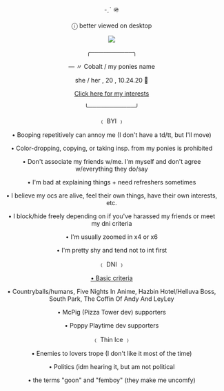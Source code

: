 <div align="center">

<p>
-ˏˋ 🪖
</p>
<p>
<p>
ⓘ better viewed on desktop
</p>
<p>
<img src="https://i.imgur.com/8qrqPvd.png" />
</p>
<p>

<p>
╭──────────╮
</p>
<p>
<p>
— 〃 Cobalt / my ponies name
</p>
<p>
she / her , 20 , 10.24.20 💙
</p>
<p>
	
[Click here for my interests](https://github.com/cobaltpng/thefootsoldier)
</p>
<p>
╰───────────╯
</p>
<p>
﹙ BYI ﹚
</p>
<p>
• Booping repetitively can annoy me (I don't have a td/tt, but I'll move)
</p>
<p>
• Color-dropping, copying, or taking insp. from my ponies is prohibited
</p>
<p>
• Don't associate my friends w/me. I'm myself and don't agree w/everything they do/say
</p>
<p>
• I'm bad at explaining things + need refreshers sometimes
</p>
• I believe my ocs are alive, feel their own things, have their own interests, etc.
</p>
<p>
• I block/hide freely depending on if you've harassed my friends or meet my dni criteria
</p>
<p>
• I'm usually zoomed in x4 or x6
</p>
<p>
• I'm pretty shy and tend not to int first
</p>
<p>
﹙ DNI ﹚
</p>
<p>
	
[• Basic criteria](https://basic-dni.crd.co/)
</p>
</p>
• Countryballs/humans, Five Nights In Anime, Hazbin Hotel/Helluva Boss, South Park, The Coffin Of Andy And LeyLey
</p>
• McPig (Pizza Tower dev) supporters
</p>
</p>
• Poppy Playtime dev supporters
</p>
<p>
﹙ Thin Ice ﹚
</p>
<p>
• Enemies to lovers trope (I don't like it most of the time)
</p>
<p>
• Politics (idm hearing it, but am not political
</p>

<p>
• the terms "goon" and "femboy" (they make me uncomfy)
</p>
